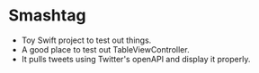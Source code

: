 # Smashtag
* Toy Swift project to test out things.
* A good place to test out TableViewController.
* It pulls tweets using Twitter's openAPI and display it properly.
